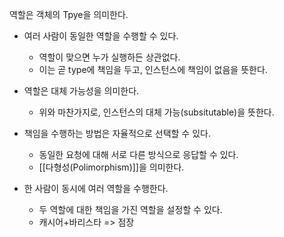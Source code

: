 역할은 객체의 Tpye을 의미한다.

- 여러 사람이 동일한 역할을 수행할 수 있다.
	- 역할이 맞으면 누가 실행하든 상관없다.
	- 이는 곧 type에 책임을 두고, 인스턴스에 책임이 없음을 뜻한다.

- 역할은 대체 가능성을 의미한다.
	- 위와 마찬가지로, 인스턴스의 대체 가능(subsitutable)을 뜻한다.

- 책임을 수행하는 방법은 자율적으로 선택할 수 있다.
	- 동일한 요청에 대해 서로 다른 방식으로 응답할 수 있다.
	- [[다형성(Polimorphism)]]을 의미한다.

- 한 사람이 동시에 여러 역할을 수행한다.
	- 두 역할에 대한 책임을 가진 역할을 설정할 수 있다.
	- 캐시어+바리스타 => 점장